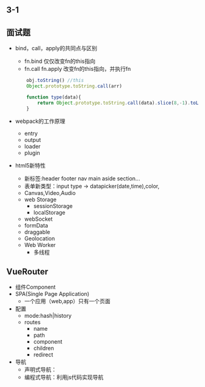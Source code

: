 ## 3-1
## 面试题
* bind，call，apply的共同点与区别
    * fn.bind 仅仅改变fn的this指向
    * fn.call fn.apply 改变fn的this指向，并执行fn
    ```js
        obj.toString() //this
        Object.prototype.toString.call(arr)

        function type(data){
            return Object.prototype.toString.call(data).slice(8,-1).toLowerCase()
        }
    ```

* webpack的工作原理
    * entry
    * output
    * loader
    * plugin
* html5新特性
    * 新标签:header footer nav main aside section...
    * 表单新类型：input type -> datapicker(date,time),color,
    * Canvas,Video,Audio
    * web Storage
        * sessionStorage
        * localStorage
    * webSocket
    * formData
    * draggable
    * Geolocation
    * Web Worker
        * 多线程


## VueRouter
* 组件Component
* SPA(Single Page Application)
    * 一个应用（web,app）只有一个页面
* 配置
    * mode:hash|history
    * routes
        * name
        * path
        * component
        * children
        * redirect
* 导航
    * 声明式导航：<router-link/>
    * 编程式导航：利用js代码实现导航